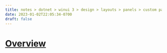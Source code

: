 ```yaml
---
title: notes > dotnet > winui 3 > design > layouts > panels > custom panels (panel base class)
date: 2023-01-02T22:05:34-0700
draft: false
---
```

# [Overview](https://learn.microsoft.com/en-us/windows/apps/design/layout/custom-panels-overview)
